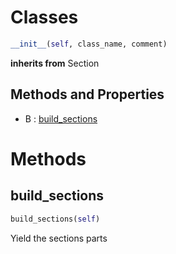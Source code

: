 # Classes



``` python
__init__(self, class_name, comment)
```




**inherits from** Section 

## Methods and Properties
- B : [build_sections](#build_sections) 

# Methods

## build_sections

``` python
build_sections(self)
```

Yield the sections parts





